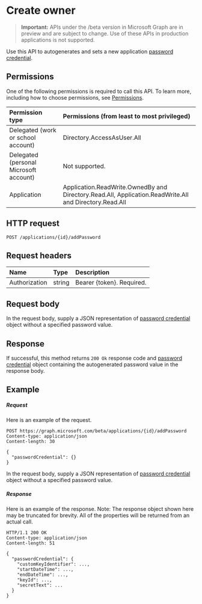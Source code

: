 # Create owner

> **Important:** APIs under the /beta version in Microsoft Graph are in preview and are subject to change. Use of these APIs in production applications is not supported.

Use this API to autogenerates and sets a new application [password credential](../resources/passwordcredential.md).
## Permissions
One of the following permissions is required to call this API. To learn more, including how to choose permissions, see [Permissions](../../../concepts/permissions_reference.md).

|Permission type      | Permissions (from least to most privileged)              |
|:--------------------|:---------------------------------------------------------|
|Delegated (work or school account) |  Directory.AccessAsUser.All    |
|Delegated (personal Microsoft account) | Not supported.    |
|Application | Application.ReadWrite.OwnedBy and Directory.Read.All, Application.ReadWrite.All and Directory.Read.All |

## HTTP request
<!-- { "blockType": "ignored" } -->
```http
POST /applications/{id}/addPassword

```
## Request headers
| Name       | Type | Description|
|:---------------|:--------|:----------|
| Authorization  | string  | Bearer {token}. Required.  |

## Request body
In the request body, supply a JSON representation of [password credential](../resources/passwordcredential.md) object without a specified password value.

## Response

If successful, this method returns `200 Ok` response code and [password credential](../resources/passwordcredential.md) object containing the autogenerated password value in the response body.

## Example
##### Request
Here is an example of the request.
<!-- {
  "blockType": "request",
  "name": "create_directoryobject_from_application"
}-->
```http
POST https://graph.microsoft.com/beta/applications/{id}/addPassword
Content-type: application/json
Content-length: 30

{
  "passwordCredential": {}
}
```
In the request body, supply a JSON representation of [password credential](../resources/passwordcredential.md) object without a specified password value.
##### Response
Here is an example of the response. Note: The response object shown here may be truncated for brevity. All of the properties will be returned from an actual call.
<!-- {
  "blockType": "response",
  "truncated": true,
  "@odata.type": "microsoft.graph.passwordCredential"
} -->
```http
HTTP/1.1 200 OK
Content-type: application/json
Content-length: 51

{
  "passwordCredential": {
    "customKeyIdentifier": ...,
    "startDateTime": ...,
    "endDateTime": ...,
    "keyId": ...,
    "secretText": ...
  }
}
```

<!-- uuid: 8fcb5dbc-d5aa-4681-8e31-b001d5168d79
2015-10-25 14:57:30 UTC -->
<!-- {
  "type": "#page.annotation",
  "description": "Create owner",
  "keywords": "",
  "section": "documentation",
  "tocPath": ""
}-->
